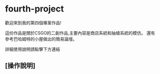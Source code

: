 # fourth-project

歡迎來到我的第四個專案作品!

這份作品是關於CSGO的二創作品,主要內容是商店系統和抽槍系統的模仿。
還有參考巴哈姆特的小屋做出的簡易論壇。

詳細使用說明請點擊下方連結
## [操作說明]
